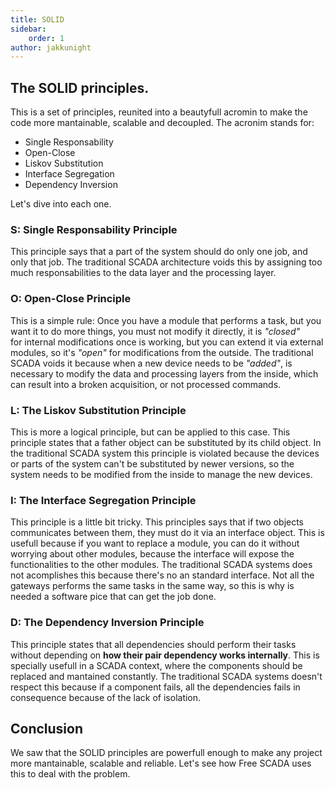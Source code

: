 ```yaml
---
title: SOLID
sidebar:
    order: 1
author: jakkunight
---
```


## The SOLID principles.
This is a set of principles, reunited into a beautyfull acromin to make the code more 
mantainable, scalable and decoupled. The acronim stands for:
* Single Responsability
* Open-Close
* Liskov Substitution
* Interface Segregation
* Dependency Inversion

Let's dive into each one.

### S: Single Responsability Principle
This principle says that a part of the system should do only one job, and only 
that job. The traditional SCADA architecture voids this by assigning too 
much responsabilities to the data layer and the processing layer. 

### O: Open-Close Principle
This is a simple rule: Once you have a module that performs a task, but 
you want it to do more things, you must not modify it directly, it is *"closed"*  
for internal modifications once is working, but you can extend it via 
external modules, so it's *"open"*  for modifications from the outside. 
The traditional SCADA voids it because when a new device needs to be *"added"*, 
is necessary to modify the data and processing layers from the inside, which 
can result into a broken acquisition, or not processed commands.

### L: The Liskov Substitution Principle
This is more a logical principle, but can be applied to this case. 
This principle states that a father object can be substituted by its child 
object. In the traditional SCADA system this principle is violated because 
the devices or parts of the system can't be substituted by newer versions, 
so the system needs to be modified from the inside to manage the new devices.

### I: The Interface Segregation Principle
This principle is a little bit tricky. This principles says that if two 
objects communicates between them, they must do it via an interface object. 
This is usefull because if you want to replace a module, you can do it without 
worrying about other modules, because the interface will expose the functionalities 
to the other modules. The traditional SCADA systems does not acomplishes this 
because there's no an standard interface. Not all the gateways performs the 
same tasks in the same way, so this is why is needed a software pice that 
can get the job done.

### D: The Dependency Inversion Principle
This principle states that all dependencies should perform their tasks without 
depending on **how their pair dependency works internally**. This is specially 
usefull in a SCADA context, where the components should be replaced and 
mantained constantly. The traditional SCADA systems doesn't respect this 
because if a component fails, all the dependencies fails in consequence 
because of the lack of isolation.

## Conclusion
We saw that the SOLID principles are powerfull enough to make any project more 
mantainable, scalable and reliable. Let's see how Free SCADA uses this to 
deal with the problem.


